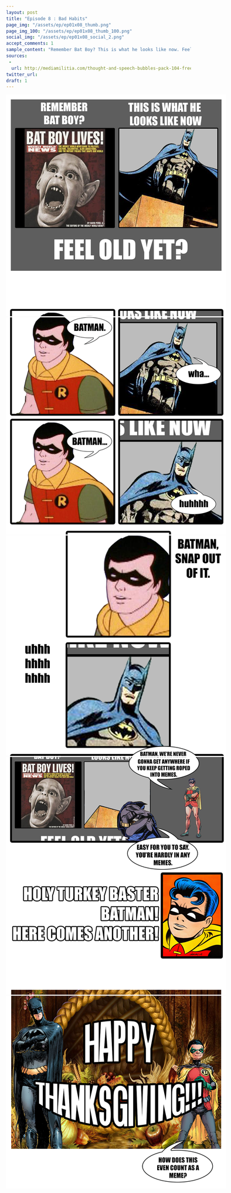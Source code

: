 ```yaml
---
layout: post
title: "Episode 8 : Bad Habits"
page_img: "/assets/ep/ep01x08_thumb.png"
page_img_100: "/assets/ep/ep01x08_thumb_100.png"
social_img: "/assets/ep/ep01x08_social_2.png"
accept_comments: 1
sample_content: "Remember Bat Boy? This is what he looks like now. Feel old yet?"
sources: 
 - 
  url: http://mediamilitia.com/thought-and-speech-bubbles-pack-104-free-vectors-and-images/
twitter_url: 
draft: 1
---
```



<div style="margin-left: auto; margin-right: auto; width: 600px;">
  <img src="/assets/ep/ep01x08_01.png" alt="Bad Habits - Bat Boy" />
  <img src="/assets/ep/ep01x08_02.png" alt="Bad Habits - Bat Boy" />
  <img src="/assets/ep/ep01x08_03.png" alt="Bad Habits - Bat Boy" />
  <img src="/assets/ep/ep01x08_04.png" alt="Bad Habits - Bat Boy" />
  <img src="/assets/ep/ep01x08_05.png" alt="Bad Habits - Bat Boy" />
</div>

<div style="display: none">
  Script:

  Meme: Remember Bat Boy? This is what he looks like now. Feel old yet?
  Robin: Batman.
  Batman: Wha...
  Robin: Batman...
  Batman: huhhhh
  Robin: Batman, snap out of it.
  Batman: uhhhhhhhhhhh
  Robin: Batman, we're never gonna get anywhere if you keep getting roped into memes.
  Batman: Easy for you to say. You're hardly in any memes.
  Robin: Holy turkey baster, Batman! Here comes another!
  Meme: Happy Thanksgiving!!!
  Robin: How does this even count as a meme?
</div>